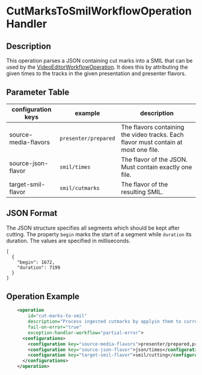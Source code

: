 CutMarksToSmilWorkflowOperationHandler
===================================

Description
-----------

This operation parses a JSON containing cut marks into a SMIL that can be used by the 
[VideoEditorWorkflowOperation](editor-woh.md). It does this by attributing the given times to the tracks in the 
given presentation and presenter flavors. 

## Parameter Table

|configuration keys         |example                |description                                                    |
|------------------         |-----------            |---------------------------------------------------------------|
|source-media-flavors       |`presenter/prepared`   |The flavors containing the video tracks. Each flavor must contain at most one file.                   
|source-json-flavor         |`smil/times`           |The flavor of the JSON. Must contain exactly one file.|
|target-smil-flavor         |`smil/cutmarks`        |The flavor of the resulting SMIL.|

## JSON Format
The JSON structure specifies all segments which should be kept after cutting.
The property `begin` marks the start of a segment while `duration` its duration.
The values are specified in milliseconds.

    [
      {
        "begin": 1672,
        "duration": 7199
      }
    ]

## Operation Example
```xml
    <operation
        id="cut-marks-to-smil"
        description="Process ingested cutmarks by applyin them to current tracks"
        fail-on-error="true"
        exception-handler-workflow="partial-error">
      <configurations>
        <configuration key="source-media-flavors">presenter/prepared,presentation/prepared</configuration>
        <configuration key="source-json-flavor">json/times</configuration>
        <configuration key="target-smil-flavor">smil/cutting</configuration>
      </configurations>
    </operation>
